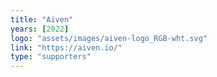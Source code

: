 ```yaml
---
title: "Aiven"
years: [2022]
logo: "assets/images/aiven-logo_RGB-wht.svg"
link: "https://aiven.io/"
type: "supporters"
---
```

